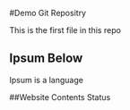 #Demo Git Repositry

This is the first file in this repo

## Ipsum Below

Ipsum is a language

##Website Contents
Status
